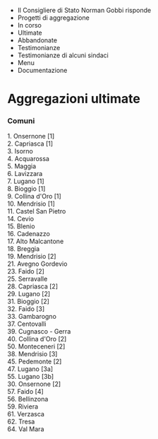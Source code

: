   * Il Consigliere di Stato Norman Gobbi risponde
  * Progetti di aggregazione
  * In corso
  * Ultimate
  * Abbandonate
  * Testimonianze
  * Testimonianze di alcuni sindaci
  * Menu
  * Documentazione

#  Aggregazioni ultimate

###  Comuni

1\. Onsernone [1]  
2\. Capriasca [1]  
3\. Isorno  
4\. Acquarossa  
5\. Maggia  
6\. Lavizzara  
7\. Lugano [1]  
8\. Bioggio [1]  
9\. Collina d'Oro [1]  
10\. Mendrisio [1]  
11\. Castel San Pietro  
14\. Cevio  
15\. Blenio  
16\. Cadenazzo  
17\. Alto Malcantone  
18\. Breggia  
19\. Mendrisio [2]  
21\. Avegno Gordevio  
23\. Faido [2]  
25\. Serravalle  
28\. Capriasca [2]  
29\. Lugano [2]  
31\. Bioggio [2]  
32\. Faido [3]  
33\. Gambarogno  
37\. Centovalli  
39\. Cugnasco - Gerra  
40\. Collina d'Oro [2]  
50\. Monteceneri [2]  
38\. Mendrisio [3]  
45\. Pedemonte [2]  
47\. Lugano [3a]  
55\. Lugano [3b]  
30\. Onsernone [2]  
57\. Faido [4]  
56\. Bellinzona  
59\. Riviera  
61\. Verzasca  
62\. Tresa  
64\. Val Mara

